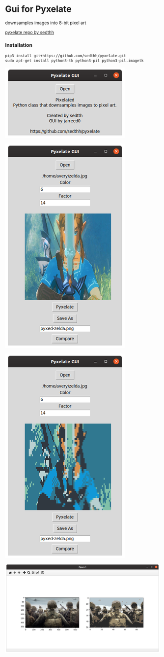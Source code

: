 # Gui for Pyxelate

downsamples images into 8-bit pixel art

[pyxelate repo by sedthh](https://github.com/sedthh/pyxelate/)

### Installation
```
pip3 install git+https://github.com/sedthh/pyxelate.git
sudo apt-get install python3-tk python3-pil python3-pil.imagetk
```

![compare](res/open.png)

![compare](res/opened.png)

![compare](res/pyxelated.png)

![compare](res/compare.png)
